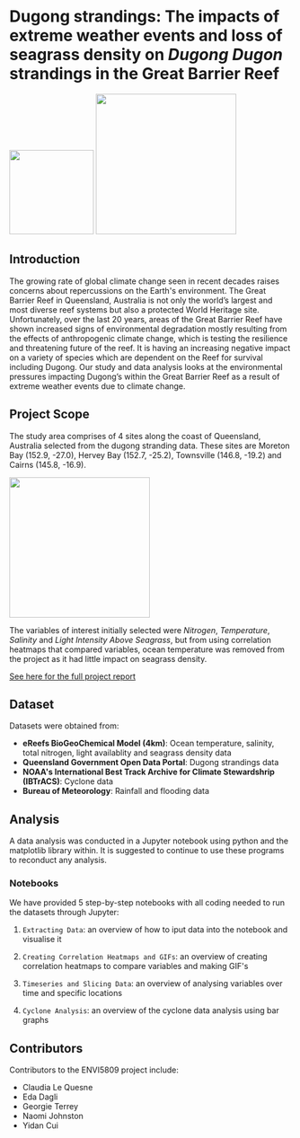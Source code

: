 # Dugong strandings: The impacts of extreme weather events and loss of seagrass density on _Dugong_ _Dugon_ strandings in the Great Barrier Reef

<img src="https://user-images.githubusercontent.com/115133295/197125391-b3489661-a23a-48c8-ba05-661a3ca0dcb3.jpg" width="150"> <img src="https://user-images.githubusercontent.com/7201912/197075152-068d0d01-706d-4753-9448-f86a643fa031.png" width="250"> 


## Introduction
The growing rate of global climate change seen in recent decades raises concerns about repercussions on the Earth's environment. The Great Barrier Reef in Queensland, Australia is not only the world’s largest and most diverse reef systems but also a protected World Heritage site. Unfortunately, over the last 20 years, areas of the Great Barrier Reef have shown increased signs of environmental degradation mostly resulting from the effects of anthropogenic climate change, which is testing the resilience and threatening future of the reef. It is having an increasing negative impact on a variety of species which are dependent on the Reef for survival including Dugong. Our study and data analysis looks at the environmental pressures impacting Dugong’s within the Great Barrier Reef as a result of extreme weather events due to climate change.


## Project Scope
The study area comprises of 4 sites along the coast of Queensland, Australia selected from the dugong stranding data. These sites are Moreton Bay (152.9, -27.0), Hervey Bay (152.7, -25.2), Townsville (146.8, -19.2) and Cairns (145.8, -16.9).


<img src="https://user-images.githubusercontent.com/115133295/197077697-f602f7fc-7f07-48b4-83a0-36b1ef7fa720.png" width="250">


The variables of interest initially selected were _Nitrogen_, _Temperature_, _Salinity_ and _Light Intensity Above Seagrass_, but from using correlation heatmaps that compared variables, ocean temperature was removed from the project as it had little impact on seagrass density.

[See here for the full project report](https://docs.google.com/document/d/1OzrLt2eJxMpW0C1MZP3s-UoSD7J28XWGu1OpyyPE0wA/) 


## Dataset
Datasets were obtained from:
+ **eReefs BioGeoChemical Model (4km)**: Ocean temperature, salinity, total nitrogen, light availablity and seagrass density data
+ **Queensland Government Open Data Portal**: Dugong strandings data
+ **NOAA's International Best Track Archive for Climate Stewardshrip (IBTrACS)**: Cyclone data
+ **Bureau of Meteorology**: Rainfall and flooding data


## Analysis
A data analysis was conducted in a Jupyter notebook using python and the matplotlib library within.
It is suggested to continue to use these programs to reconduct any analysis.

### Notebooks
We have provided 5 step-by-step notebooks with all coding needed to run the datasets through Jupyter:
1. `Extracting Data`: an overview of how to iput data into the notebook and visualise it

2. `Creating Correlation Heatmaps and GIFs`: an overview of creating correlation heatmaps to compare variables and making GIF's

3. `Timeseries and Slicing Data`: an overview of analysing variables over time and specific locations

4. `Cyclone Analysis`: an overview of the cyclone data analysis using bar graphs


## Contributors
Contributors to the ENVI5809 project include:

+ Claudia Le Quesne
+ Eda Dagli
+ Georgie Terrey
+ Naomi Johnston
+ Yidan Cui
